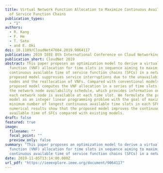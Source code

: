 ```yaml
---
title: Virtual Network Function Allocation to Maximize Continuous Available Time
  of Service Function Chains
publication_types:
  - "1"
authors:
  - R. Kang
  - F. He
  - T. Sato
  - and E. Oki
doi: 10.1109/CloudNet47604.2019.9064117
publication: 2019 IEEE 8th International Conference on Cloud Networking (CloudNet)
publication_short: CloudNet 2019
abstract: This paper proposes an optimization model to derive a virtual network
  function (VNF) allocation for time slots in sequence aiming to maximize the
  continuous available time of service function chains (SFCs) in a network. The
  proposed model suppresses service interruptions due to the unavailability of
  nodes and the reallocation of VNFs. Compared with conventional models, the
  proposed model computes the VNF allocation in a series of time slots based on
  the network node availability schedule, which provides information on whether
  each network node is available at each time slot. We formulate the proposed
  model as an integer linear programming problem with the goal of maximizing the
  minimum number of longest continuous available time slots in each SFC. The
  numerical results show that the proposed model improves the continuous
  available time of SFCs compared with existing models.
draft: false
featured: true
image:
  filename: ""
  focal_point: ""
  preview_only: false
summary: "This paper proposes an optimization model to derive a virtual network
  function (VNF) allocation for time slots in sequence aiming to maximize the
  continuous available time of service function chains (SFCs) in a network. "
date: 2019-11-05T13:14:00.000Z
url_pdf: "https://ieeexplore.ieee.org/document/9064117"
---
```

